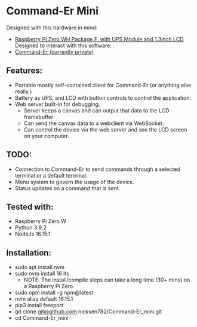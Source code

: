 # Command-Er Mini

Designed with this hardware in mind: 
* [Raspberry Pi Zero WH Package F, with UPS Module and 1.3inch LCD](https://www.waveshare.com/raspberry-pi-zero-wh-package-f.htm) 
Designed to interact with this software:
* [Command-Er (currently private)](https://github.com/nicksen782/Command-Er) 

## Features:
- Portable mostly self-contained client for Command-Er (or anything else really.)
- Battery as UPS, and LCD with button controls to control the application.
- Web server built-in for debugging.
  - Server keeps a canvas and can output that data to the LCD framebuffer
  - Can send the canvas data to a webclient via WebSocket.
  - Can control the device via the web server and see the LCD screen on your computer.

## TODO:
- Connection to Command-Er to send commands through a selected terminal or a default terminal.
- Menu system to govern the usage of the device. 
- Status updates on a command that is sent. 

## Tested with:
- Raspberry Pi Zero W
- Python 3.9.2
- NodeJs 16.15.1

## Installation:
- sudo apt install nvm
- sudo nvm install 16 lts 
  -  NOTE: The install/compile steps can take a long time (30+ mins) on a Raspberry Pi Zero.
- sudo npm install -g npm@latest
- nvm alias default 16.15.1
- pip3 install freeport
- git clone git@github.com:nicksen782/Command-Er_mini.git
- cd Command-Er_mini
